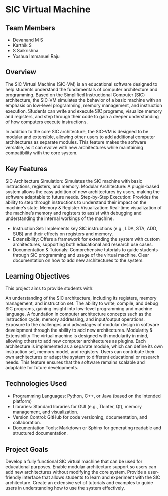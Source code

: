 
# SIC Virtual Machine

## Team Members

* Devanand M S
* Karthik S
* S Saikrishna
* Yoshua Immanuel Raju
  
## Overview
The SIC Virtual Machine (SIC-VM) is an educational software designed to help students understand the fundamentals of computer architecture and programming. Based on the Simplified Instructional Computer (SIC) architecture, the SIC-VM simulates the behavior of a basic machine with an emphasis on low-level programming, memory management, and instruction execution. Students can write and execute SIC programs, visualize memory and registers, and step through their code to gain a deeper understanding of how computers execute instructions.

In addition to the core SIC architecture, the SIC-VM is designed to be modular and extensible, allowing other users to add additional computer architectures as separate modules. This feature makes the software versatile, as it can evolve with new architectures while maintaining compatibility with the core system.

## Key Features
SIC Architecture Simulation: Simulates the SIC machine with basic instructions, registers, and memory.
Modular Architecture: A plugin-based system allows the easy addition of new architectures by users, making the software adaptable to future needs.
Step-by-Step Execution: Provides the ability to step through instructions to understand their impact on the machine’s state.
Memory & Register Visualization: Real-time visualization of the machine’s memory and registers to assist with debugging and understanding the internal workings of the machine.
* Instruction Set: Implements key SIC instructions (e.g., LDA, STA, ADD, SUB) and their effects on registers and memory.
* Extensibility: Offers a framework for extending the system with custom architectures, supporting both educational and research use cases.
* Documentation & Tutorials: Comprehensive tutorials to guide students through SIC programming and usage of the virtual machine. Clear documentation on how to add new architectures to the system.

## Learning Objectives
This project aims to provide students with:

An understanding of the SIC architecture, including its registers, memory management, and instruction set.
The ability to write, compile, and debug SIC programs, gaining insight into low-level programming and machine language.
A foundation in computer architecture concepts such as the instruction cycle, memory addressing, and input/output operations.
Exposure to the challenges and advantages of modular design in software development through the ability to add new architectures.
Modularity & Extensibility
The virtual machine is designed with modularity in mind, allowing others to add new computer architectures as plugins. Each architecture is implemented as a separate module, which can define its own instruction set, memory model, and registers. Users can contribute their own architectures or adapt the system to different educational or research needs. This feature ensures that the software remains scalable and adaptable for future developments.

## Technologies Used
* Programming Languages: Python, C++, or Java (based on the intended platform)
* Libraries: Standard libraries for GUI (e.g., Tkinter, Qt), memory management, and visualization.
* Version Control: GitHub for code versioning, documentation, and collaboration.
* Documentation Tools: Markdown or Sphinx for generating readable and structured documentation.

## Project Goals

Develop a fully functional SIC virtual machine that can be used for educational purposes.
Enable modular architecture support so users can add new architectures without modifying the core system.
Provide a user-friendly interface that allows students to learn and experiment with the SIC architecture.
Create an extensive set of tutorials and examples to guide users in understanding how to use the system effectively.

